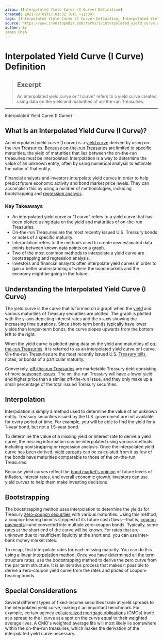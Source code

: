 ```yaml
---
alias: [Interpolated Yield Curve (I Curve) Definition]
created: 2021-03-01T17:01:32 (UTC +11:00)
tags: [Interpolated Yield Curve (I Curve) Definition, Interpolated Yield Curve (I Curve)]
source: https://www.investopedia.com/terms/i/interpolated_yield_curve.asp
author: By
James Chen
---
```


# Interpolated Yield Curve (I Curve) Definition

> ## Excerpt
> An interpolated yield curve or "I curve" refers to a yield curve created using data on the yield and maturities of on-the-run Treasuries.

---

Interpolated Yield Curve (I Curve)
## What Is an Interpolated Yield Curve (I Curve)?

An interpolated yield curve (I curve) is a [yield curve](https://www.investopedia.com/terms/y/yieldcurve.asp) derived by using on-the-run Treasuries. Because [on-the-run Treasuries](https://www.investopedia.com/terms/o/on-the-runtreasuries.asp) are limited to specific maturities, the yield of maturities that lies between the on-the-run treasuries must be interpolated. Interpolation is a way to determine the value of an unknown entity, often by using numerical analysis to estimate the value of that entity.

Financial analysts and investors interpolate yield curves in order to help predict future economic activity and bond market price levels. They can accomplish this by using a number of methodologies, including bootstrapping and [regression analysis](https://www.investopedia.com/terms/r/regression.asp).

### Key Takeaways

-   An interpolated yield curve or "I curve" refers to a yield curve that has been plotted using data on the yield and maturities of on-the-run Treasuries.
-   On-the-run Treasuries are the most recently issued U.S. Treasury bonds or notes of a specific maturity.
-   Interpolation refers to the methods used to create new estimated data points between known data points on a graph.
-   Two of the most common methods to interpolate a yield curve are bootstrapping and regression analysis.
-   Investors and financial analysts often interpolate yield curves in order to gain a better understanding of where the bond markets and the economy might be going in the future.

## Understanding the Interpolated Yield Curve (I Curve)

The yield curve is the curve that is formed on a graph when the [yield](https://www.investopedia.com/terms/y/yield.asp) and various maturities of Treasury securities are plotted. The graph is plotted with the y-axis depicting interest rates and the x-axis showing the increasing time durations. Since short-term bonds typically have lower yields than longer-term bonds, the curve slopes upwards from the bottom left to the right.

When the yield curve is plotted using data on the yield and maturities of [on-the-run Treasuries](https://www.investopedia.com/terms/o/on-the-runtreasuries.asp), it is referred to as an interpolated yield curve or I curve. On-the-run Treasuries are the most recently issued U.S. [Treasury bills](https://www.investopedia.com/terms/t/treasurybill.asp), notes, or bonds of a particular maturity.

Conversely, [off-the-run Treasuries](https://www.investopedia.com/terms/o/off-the-runtreasuries.asp) are marketable Treasury debt consisting of more [seasoned issues](https://www.investopedia.com/terms/s/seasonedissue.asp). The on-the-run Treasury will have a lower yield and higher price than a similar off-the-run issue, and they only make up a small percentage of the total issued Treasury securities.

## Interpolation

Interpolation is simply a method used to determine the value of an unknown entity. Treasury securities issued by the U.S. government are not available for every period of time. For example, you will be able to find the yield for a 1-year bond, but not a 1.5-year bond.

To determine the value of a missing yield or interest rate to derive a yield curve, the missing information can be interpolated using various methods including bootstrapping or regression analysis. Once the interpolated yield curve has been derived, [yield spreads](https://www.investopedia.com/terms/y/yieldspread.asp) can be calculated from it as few of the bonds have maturities comparable to those of the on-the-run Treasuries.

Because yield curves reflect the [bond market's opinion](https://www.investopedia.com/articles/economics/08/yield-curve.asp) of future levels of inflation, interest rates, and overall economic growth, investors can use yield curves to help them make investing decisions.

## Bootstrapping

The bootstrapping method uses interpolation to determine the yields for Treasury [zero-coupon securities](https://www.investopedia.com/terms/z/zero-couponbond.asp) with various maturities. Using this method, a coupon-bearing bond is stripped of its future cash flows—that is, [coupon payments](https://www.investopedia.com/terms/c/coupon.asp)—and converted into multiple zero-coupon bonds. Typically, some rates at the short end of the curve will be known. For rates that are unknown due to insufficient liquidity at the short end, you can use inter-bank money market rates.

To recap, first interpolate rates for each missing maturity. You can do this using a [linear interpolation](https://www.investopedia.com/terms/i/interpolation.asp) method. Once you have determined all the term structure rates, use the bootstrapping method to derive the zero curve from the par term structure. It is an iterative process that makes it possible to derive a zero-coupon yield curve from the rates and prices of coupon-bearing bonds.

## Special Considerations

Several different types of fixed-income securities trade at yield spreads to the interpolated yield curve, making it an important benchmark. For example, certain agency [collateralized mortgage obligations](https://www.investopedia.com/terms/c/cmo.asp) (CMOs) trade at a spread to the I curve at a spot on the curve equal to their weighted average lives. A CMO's weighted average life will most likely lie somewhere within the on-the-run treasuries, which makes the derivation of the interpolated yield curve necessary.
